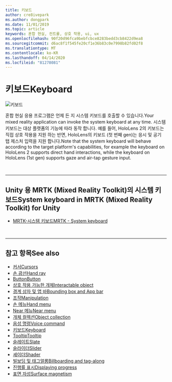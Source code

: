 ```yaml
---
title: 키보드
author: cre8ivepark
ms.author: dongpark
ms.date: 11/01/2019
ms.topic: article
keywords: 혼합 현실, 컨트롤, 상호 작용, ui, ux
ms.openlocfilehash: 90f20d96fca9bebfcbce8283bedd3cb8422d9ea8
ms.sourcegitcommit: d6ac8f1f545fe20cf1e36b83c0e7998b82fd02f8
ms.translationtype: MT
ms.contentlocale: ko-KR
ms.lasthandoff: 04/14/2020
ms.locfileid: "81278081"
---
```

# <a name="keyboard"></a><span data-ttu-id="59850-103">키보드</span><span class="sxs-lookup"><span data-stu-id="59850-103">Keyboard</span></span>

![키보드](images/UX/UX_Hero_Keyboard.jpg)

<span data-ttu-id="59850-105">혼합 현실 응용 프로그램은 언제 든 지 시스템 키보드를 호출할 수 있습니다.</span><span class="sxs-lookup"><span data-stu-id="59850-105">Your mixed reality application can invoke the system keyboard at any time.</span></span> <span data-ttu-id="59850-106">시스템 키보드는 대상 플랫폼의 기능에 따라 동작 합니다. 예를 들어, HoloLens 2의 키보드는 직접 상호 작용을 지원 하는 반면, HoloLens의 키보드 (첫 번째 gen)는 응시 및 공기 탭 제스처 입력을 지원 합니다.</span><span class="sxs-lookup"><span data-stu-id="59850-106">Note that the system keyboard will behave according to the target platform's capabilities, for example the keyboard on HoloLens 2 supports direct hand interactions, while the keyboard on HoloLens (1st gen) supports gaze and air-tap gesture input.</span></span>


<br>

---

## <a name="system-keyboard-in-mrtk-mixed-reality-toolkit-for-unity"></a><span data-ttu-id="59850-107">Unity 용 MRTK (Mixed Reality Toolkit)의 시스템 키보드</span><span class="sxs-lookup"><span data-stu-id="59850-107">System keyboard in MRTK (Mixed Reality Toolkit) for Unity</span></span>

* [<span data-ttu-id="59850-108">MRTK-시스템 키보드</span><span class="sxs-lookup"><span data-stu-id="59850-108">MRTK - System keyboard</span></span>](https://microsoft.github.io/MixedRealityToolkit-Unity/Documentation/README_SystemKeyboard.html)

<br>

---

## <a name="see-also"></a><span data-ttu-id="59850-109">참고 항목</span><span class="sxs-lookup"><span data-stu-id="59850-109">See also</span></span>

* [<span data-ttu-id="59850-110">커서</span><span class="sxs-lookup"><span data-stu-id="59850-110">Cursors</span></span>](cursors.md)
* [<span data-ttu-id="59850-111">손 광선</span><span class="sxs-lookup"><span data-stu-id="59850-111">Hand ray</span></span>](point-and-commit.md)
* [<span data-ttu-id="59850-112">Button</span><span class="sxs-lookup"><span data-stu-id="59850-112">Button</span></span>](button.md)
* [<span data-ttu-id="59850-113">상호 작용 가능한 개체</span><span class="sxs-lookup"><span data-stu-id="59850-113">Interactable object</span></span>](interactable-object.md)
* [<span data-ttu-id="59850-114">경계 상자 및 앱 바</span><span class="sxs-lookup"><span data-stu-id="59850-114">Bounding box and App bar</span></span>](app-bar-and-bounding-box.md)
* [<span data-ttu-id="59850-115">조작</span><span class="sxs-lookup"><span data-stu-id="59850-115">Manipulation</span></span>](direct-manipulation.md)
* [<span data-ttu-id="59850-116">손 메뉴</span><span class="sxs-lookup"><span data-stu-id="59850-116">Hand menu</span></span>](hand-menu.md)
* [<span data-ttu-id="59850-117">Near 메뉴</span><span class="sxs-lookup"><span data-stu-id="59850-117">Near menu</span></span>](near-menu.md)
* [<span data-ttu-id="59850-118">개체 컬렉션</span><span class="sxs-lookup"><span data-stu-id="59850-118">Object collection</span></span>](object-collection.md)
* [<span data-ttu-id="59850-119">음성 명령</span><span class="sxs-lookup"><span data-stu-id="59850-119">Voice command</span></span>](voice-input.md)
* [<span data-ttu-id="59850-120">키보드</span><span class="sxs-lookup"><span data-stu-id="59850-120">Keyboard</span></span>](keyboard.md)
* [<span data-ttu-id="59850-121">Tooltip</span><span class="sxs-lookup"><span data-stu-id="59850-121">Tooltip</span></span>](tooltip.md)
* [<span data-ttu-id="59850-122">슬레이트</span><span class="sxs-lookup"><span data-stu-id="59850-122">Slate</span></span>](slate.md)
* [<span data-ttu-id="59850-123">슬라이더</span><span class="sxs-lookup"><span data-stu-id="59850-123">Slider</span></span>](slider.md)
* [<span data-ttu-id="59850-124">셰이더</span><span class="sxs-lookup"><span data-stu-id="59850-124">Shader</span></span>](shader.md)
* [<span data-ttu-id="59850-125">빌보딩 및 태그얼롱</span><span class="sxs-lookup"><span data-stu-id="59850-125">Billboarding and tag-along</span></span>](billboarding-and-tag-along.md)
* [<span data-ttu-id="59850-126">진행률 표시</span><span class="sxs-lookup"><span data-stu-id="59850-126">Displaying progress</span></span>](progress.md)
* [<span data-ttu-id="59850-127">표면 자성</span><span class="sxs-lookup"><span data-stu-id="59850-127">Surface magnetism</span></span>](surface-magnetism.md)
